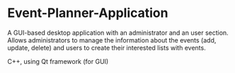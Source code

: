 # Event-Planner-Application

A GUI-based desktop application with an administrator and an user section. Allows administrators to manage the
information about the events (add, update, delete) and users to create their interested lists with events. 

C++, using Qt framework (for GUI)
